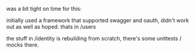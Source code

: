 was a bit tight on time for this:

initially used a framework that supported swagger and oauth, didn't work out as
well as hoped. thats in /users

the stuff in /identity is rebuilding from scratch, there's some unittests
/ mocks there.

